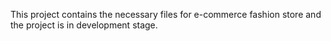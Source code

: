 This project contains the necessary files for e-commerce fashion store and the project is in development stage.